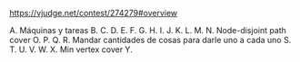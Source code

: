 https://vjudge.net/contest/274279#overview 

A. Máquinas y tareas
B.
C.
D.
E.
F.
G.
H.
I.
J.
K.
L.
M.
N. Node-disjoint path cover
O.
P.
Q.
R. Mandar cantidades de cosas para darle uno a cada uno
S.
T.
U.
V.
W.
X. Min vertex cover
Y.
